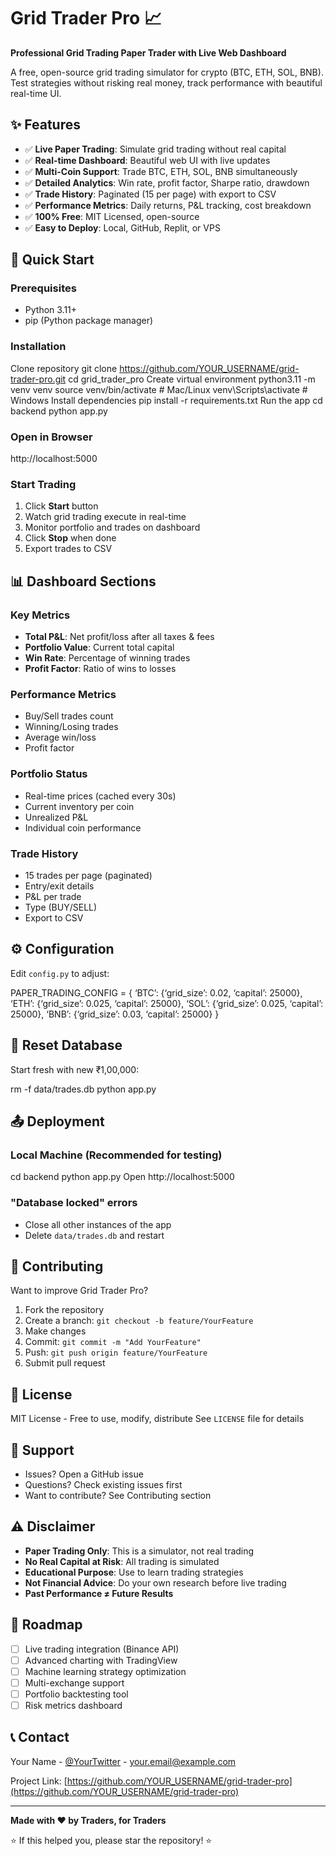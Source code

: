 # Grid Trader Pro 📈

**Professional Grid Trading Paper Trader with Live Web Dashboard**

A free, open-source grid trading simulator for crypto (BTC, ETH, SOL, BNB). Test strategies without risking real money, track performance with beautiful real-time UI.

## ✨ Features

- ✅ **Live Paper Trading**: Simulate grid trading without real capital
- ✅ **Real-time Dashboard**: Beautiful web UI with live updates
- ✅ **Multi-Coin Support**: Trade BTC, ETH, SOL, BNB simultaneously
- ✅ **Detailed Analytics**: Win rate, profit factor, Sharpe ratio, drawdown
- ✅ **Trade History**: Paginated (15 per page) with export to CSV
- ✅ **Performance Metrics**: Daily returns, P&L tracking, cost breakdown
- ✅ **100% Free**: MIT Licensed, open-source
- ✅ **Easy to Deploy**: Local, GitHub, Replit, or VPS

## 🚀 Quick Start

### Prerequisites
- Python 3.11+
- pip (Python package manager)

### Installation

Clone repository
git clone https://github.com/YOUR_USERNAME/grid-trader-pro.git
cd grid_trader_pro
Create virtual environment
python3.11 -m venv venv
source venv/bin/activate  # Mac/Linux
venv\Scripts\activate  # Windows
Install dependencies
pip install -r requirements.txt
Run the app
cd backend
python app.py

### Open in Browser
http://localhost:5000

### Start Trading
1. Click **Start** button
2. Watch grid trading execute in real-time
3. Monitor portfolio and trades on dashboard
4. Click **Stop** when done
5. Export trades to CSV

## 📊 Dashboard Sections

### Key Metrics
- **Total P&L**: Net profit/loss after all taxes & fees
- **Portfolio Value**: Current total capital
- **Win Rate**: Percentage of winning trades
- **Profit Factor**: Ratio of wins to losses

### Performance Metrics
- Buy/Sell trades count
- Winning/Losing trades
- Average win/loss
- Profit factor

### Portfolio Status
- Real-time prices (cached every 30s)
- Current inventory per coin
- Unrealized P&L
- Individual coin performance

### Trade History
- 15 trades per page (paginated)
- Entry/exit details
- P&L per trade
- Type (BUY/SELL)
- Export to CSV

## ⚙️ Configuration

Edit `config.py` to adjust:

PAPER_TRADING_CONFIG = {
‘BTC’: {‘grid_size’: 0.02, ‘capital’: 25000},
‘ETH’: {‘grid_size’: 0.025, ‘capital’: 25000},
‘SOL’: {‘grid_size’: 0.025, ‘capital’: 25000},
‘BNB’: {‘grid_size’: 0.03, ‘capital’: 25000}
}

## 🔄 Reset Database

Start fresh with new ₹1,00,000:


rm -f data/trades.db
python app.py

## 📤 Deployment

### Local Machine (Recommended for testing)

cd backend
python app.py
Open http://localhost:5000

### "Database locked" errors
- Close all other instances of the app
- Delete `data/trades.db` and restart

## 🤝 Contributing

Want to improve Grid Trader Pro?

1. Fork the repository
2. Create a branch: `git checkout -b feature/YourFeature`
3. Make changes
4. Commit: `git commit -m "Add YourFeature"`
5. Push: `git push origin feature/YourFeature`
6. Submit pull request

## 📝 License

MIT License - Free to use, modify, distribute
See `LICENSE` file for details

## 💬 Support

- Issues? Open a GitHub issue
- Questions? Check existing issues first
- Want to contribute? See Contributing section

## ⚠️ Disclaimer

- **Paper Trading Only**: This is a simulator, not real trading
- **No Real Capital at Risk**: All trading is simulated
- **Educational Purpose**: Use to learn trading strategies
- **Not Financial Advice**: Do your own research before live trading
- **Past Performance ≠ Future Results**

## 🎯 Roadmap

- [ ] Live trading integration (Binance API)
- [ ] Advanced charting with TradingView
- [ ] Machine learning strategy optimization
- [ ] Multi-exchange support
- [ ] Portfolio backtesting tool
- [ ] Risk metrics dashboard

## 📞 Contact

Your Name - [@YourTwitter](https://twitter.com) - your.email@example.com

Project Link: [https://github.com/YOUR_USERNAME/grid-trader-pro](https://github.com/YOUR_USERNAME/grid-trader-pro)

---

**Made with ❤️ by Traders, for Traders**

⭐ If this helped you, please star the repository! ⭐
